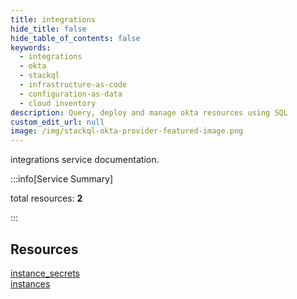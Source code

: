 ```yaml
---
title: integrations
hide_title: false
hide_table_of_contents: false
keywords:
  - integrations
  - okta
  - stackql
  - infrastructure-as-code
  - configuration-as-data
  - cloud inventory
description: Query, deploy and manage okta resources using SQL
custom_edit_url: null
image: /img/stackql-okta-provider-featured-image.png
---
```


integrations service documentation.

:::info[Service Summary]

total resources: __2__  

:::

## Resources
<div class="row">
<div class="providerDocColumn">
<a href="/services/integrations/instance_secrets/">instance_secrets</a>
</div>
<div class="providerDocColumn">
<a href="/services/integrations/instances/">instances</a>
</div>
</div>